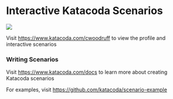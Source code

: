 # Interactive Katacoda Scenarios

[![](http://shields.katacoda.com/katacoda/cwoodruff/count.svg)](https://www.katacoda.com/cwoodruff "Get your profile on Katacoda.com")

Visit https://www.katacoda.com/cwoodruff to view the profile and interactive scenarios

### Writing Scenarios
Visit https://www.katacoda.com/docs to learn more about creating Katacoda scenarios

For examples, visit https://github.com/katacoda/scenario-example
